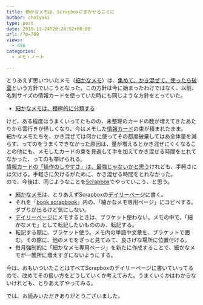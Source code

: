 ```yaml
---
title: 細かなメモは、Scrapboxにまかせることに
author: choiyaki
type: post
date: 2019-11-24T20:28:52+00:00
url: /?p=708
views:
  - 656
categories:
  - メモ・ノート

---
```

とりあえず思いついたメモ（[細かなメモ][1]）は、[集めて、かき混ぜて、使ったら破棄][2]という方針でいこうとなった。この方針は今に始まったわけではなく、以前、名刺サイズの情報カードを使っていた時にも同じような方針をとっていた。

  * <a href="https://choiyaki.com/?p=434" draggable="false">細かなメモは、積極的に分類する</a>

けど、ある程度はうまくいってたものの、未整理のカードの数が増えてきたあたりから雲行きが怪しくなり、今はメモした<a href="https://scrapbox.io/choiyaki-hondana/%E6%83%85%E5%A0%B1%E3%82%AB%E3%83%BC%E3%83%89" draggable="false">情報カード</a>の束が積まれたまま。  
細かなメモたちを、かき混ぜては何かに使ってその都度破棄してはあ全体量を減らす、ってのをうまくできなかった原因は、量が増えるとかき混ぜにくくなることの他にも、メモしたカードの束を見返して手を加えてかき混ぜる時間をとれてなかった、ってのも挙げられる。  
<a href="https://scrapbox.io/choiyaki-hondana/%E6%83%85%E5%A0%B1%E3%82%AB%E3%83%BC%E3%83%89%E3%81%AE%E3%80%8C%E6%93%8D%E4%BD%9C%E3%81%AE%E3%81%97%E3%82%84%E3%81%99%E3%81%95%E3%80%8D%E3%81%AF%E3%80%81%E6%9C%80%E5%BC%B7%E3%81%98%E3%82%83%E3%81%AA%E3%81%84%E3%81%8B%E3%81%A8%E6%80%9D%E3%81%86" draggable="false">情報カードの「操作のしやすさ」は、最強じゃないかと思う</a>けれども、手軽さには欠ける。手軽さに欠けるがために、かき混ぜる時間をとれなかった。  
ので、今後は、同じようなことを<a href="https://scrapbox.io/choiyaki-hondana/Scrapbox" draggable="false">Scrapbox</a>でやっていこう、と思う。

  * <a href="https://scrapbox.io/choiyaki-hondana/%E7%B4%B0%E3%81%8B%E3%81%AA%E3%83%A1%E3%83%A2" draggable="false">細かなメモ</a>は、とりあえずScrapboxの<a href="https://scrapbox.io/choiyaki-hondana/%E3%83%87%E3%82%A4%E3%83%AA%E3%83%BC%E3%83%9A%E3%83%BC%E3%82%B8" draggable="false">デイリーページ</a>に書く。
  * それを「<a href="https://scrapbox.io/choiyaki-hondana" draggable="false">book scrapbook</a>」内の、「細かなメモ専用ページ」にコピペする。ダブりが出るけど気にしない。
  * <a href="https://scrapbox.io/choiyaki-hondana/%E3%83%87%E3%82%A4%E3%83%AA%E3%83%BC%E3%83%9A%E3%83%BC%E3%82%B8" draggable="false">デイリーページ</a>にメモするときは、ブラケット使わない。メモの中で、「細かなメモ」として転記したいもののみ、転記する。
  * 転記する際に、ブラケット使う。メモ内の単語や文章を、ブラケットで囲む。その際に、他のメモをざっと見てみて、良さげな場所に位置付ける。
  * 毎月強制的に「細かなメモ専用ページ」を新たに作成することで、細かなメモが一箇所に増えすぎにないようにする。

今は、おもいついたことはすべてScrapboxのデイリーページに書いていってるので、改めてその扱い方をどうしていくか考えてみた。うまくいくかはわからないけれども、とりあえずやってみる。

では、お読みいただきありがとうございました。

 [1]: https://scrapbox.io/choiyaki-hondana/%E7%B4%B0%E3%81%8B%E3%81%AA%E3%83%A1%E3%83%A2
 [2]: https://choiyaki.com/?p=704
